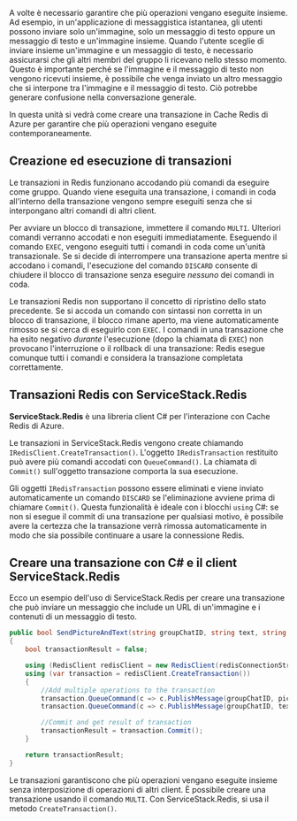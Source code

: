 A volte è necessario garantire che più operazioni vengano eseguite insieme. Ad esempio, in un'applicazione di messaggistica istantanea, gli utenti possono inviare solo un'immagine, solo un messaggio di testo oppure un messaggio di testo e un'immagine insieme. Quando l'utente sceglie di inviare insieme un'immagine e un messaggio di testo, è necessario assicurarsi che gli altri membri del gruppo li ricevano nello stesso momento. Questo è importante perché se l'immagine e il messaggio di testo non vengono ricevuti insieme, è possibile che venga inviato un altro messaggio che si interpone tra l'immagine e il messaggio di testo. Ciò potrebbe generare confusione nella conversazione generale.

In questa unità si vedrà come creare una transazione in Cache Redis di Azure per garantire che più operazioni vengano eseguite contemporaneamente.

## <a name="creating-and-running-transactions"></a>Creazione ed esecuzione di transazioni

Le transazioni in Redis funzionano accodando più comandi da eseguire come gruppo. Quando viene eseguita una transazione, i comandi in coda all'interno della transazione vengono sempre eseguiti senza che si interpongano altri comandi di altri client.

Per avviare un blocco di transazione, immettere il comando `MULTI`. Ulteriori comandi verranno accodati e non eseguiti immediatamente. Eseguendo il comando `EXEC`, vengono eseguiti tutti i comandi in coda come un'unità transazionale. Se si decide di interrompere una transazione aperta mentre si accodano i comandi, l'esecuzione del comando `DISCARD` consente di chiudere il blocco di transazione senza eseguire _nessuno_ dei comandi in coda.

Le transazioni Redis non supportano il concetto di ripristino dello stato precedente. Se si accoda un comando con sintassi non corretta in un blocco di transazione, il blocco rimane aperto, ma viene automaticamente rimosso se si cerca di eseguirlo con `EXEC`. I comandi in una transazione che ha esito negativo _durante_ l'esecuzione (dopo la chiamata di `EXEC`) non provocano l'interruzione o il rollback di una transazione: Redis esegue comunque tutti i comandi e considera la transazione completata correttamente.

## <a name="redis-transactions-with-servicestackredis"></a>Transazioni Redis con ServiceStack.Redis

**ServiceStack.Redis** è una libreria client C# per l'interazione con Cache Redis di Azure.

Le transazioni in ServiceStack.Redis vengono create chiamando `IRedisClient.CreateTransaction()`. L'oggetto `IRedisTransaction` restituito può avere più comandi accodati con `QueueCommand()`. La chiamata di `Commit()` sull'oggetto transazione comporta la sua esecuzione.

Gli oggetti `IRedisTransaction` possono essere eliminati e viene inviato automaticamente un comando `DISCARD` se l'eliminazione avviene prima di chiamare `Commit()`. Questa funzionalità è ideale con i blocchi `using` C#: se non si esegue il commit di una transazione per qualsiasi motivo, è possibile avere la certezza che la transazione verrà rimossa automaticamente in modo che sia possibile continuare a usare la connessione Redis.

## <a name="create-a-transaction-using-c-and-the-servicestackredis-client"></a>Creare una transazione con C# e il client ServiceStack.Redis

Ecco un esempio dell'uso di ServiceStack.Redis per creare una transazione che può inviare un messaggio che include un URL di un'immagine e i contenuti di un messaggio di testo.

```csharp
public bool SendPictureAndText(string groupChatID, string text, string pictureURL)
{
    bool transactionResult = false;

    using (RedisClient redisClient = new RedisClient(redisConnectionString))
    using (var transaction = redisClient.CreateTransaction())
    {
        //Add multiple operations to the transaction
        transaction.QueueCommand(c => c.PublishMessage(groupChatID, pictureURL));
        transaction.QueueCommand(c => c.PublishMessage(groupChatID, text));

        //Commit and get result of transaction
        transactionResult = transaction.Commit();
    }

    return transactionResult;
}
```

Le transazioni garantiscono che più operazioni vengano eseguite insieme senza interposizione di operazioni di altri client. È possibile creare una transazione usando il comando `MULTI`. Con ServiceStack.Redis, si usa il metodo `CreateTransaction()`.